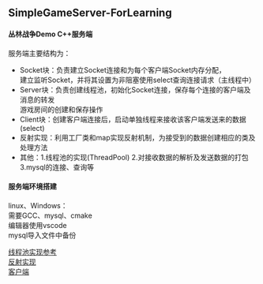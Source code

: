 ## SimpleGameServer-ForLearning
#### 丛林战争Demo C++服务端
服务端主要结构为：  
* Socket块：负责建立Socket连接和为每个客户端Socket内存分配，  
建立监听Socket，并将其设置为非阻塞使用select查询连接请求（主线程中） 
* Server块：负责创建线程池，初始化Socket连接，保存每个连接的客户端及消息的转发  
游戏房间的创建和保存操作  
* Client块：创建客户端连接后，启动单独线程来接收该客户端发送来的数据(select)  
* 反射实现：利用工厂类和map实现反射机制，为接受到的数据创建相应的类及处理方法  
* 其他：1.线程池的实现(ThreadPool) 2.对接收数据的解析及发送数据的打包 3.mysql的连接、查询等  
  
  
#### 服务端环境搭建
linux、Windows：  
需要GCC、mysql、cmake  
编辑器使用vscode  
mysql导入文件中备份
  
[线程池实现参考](https://github.com/mtrebi/thread-pool)  
[反射实现](https://www.cnblogs.com/qiuhongli/p/9019062.html)  
[客户端](https://github.com/Aetulier/BattleGameDemo)
